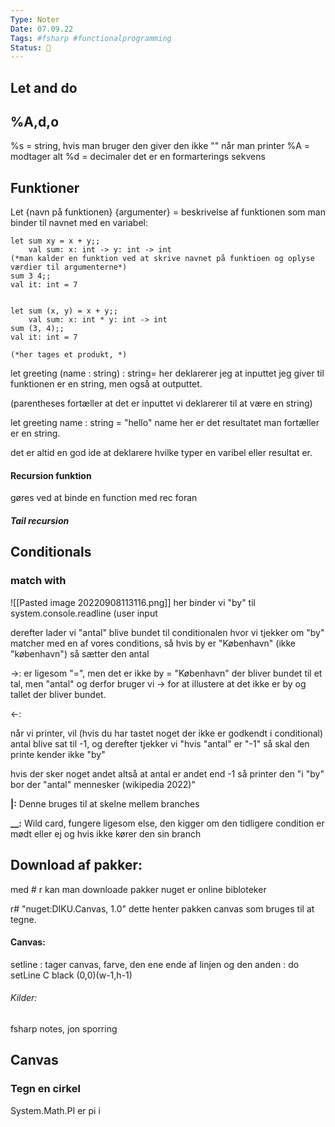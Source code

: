```yaml
---
Type: Noter
Date: 07.09.22
Tags: #fsharp #functionalprogramming
Status: 📝
---
```

## Let and do 

## %A,d,o
%s = string, hvis man bruger den giver den ikke "" når man printer
%A = modtager alt
%d = decimaler
det er en formarterings sekvens
## Funktioner
Let {navn på funktionen} {argumenter} = beskrivelse af funktionen som man binder til navnet med en variabel:
```F#
let sum xy = x + y;;
	val sum: x: int -> y: int -> int
(*man kalder en funktion ved at skrive navnet på funktioen og oplyse værdier til argumenterne*)
sum 3 4;;
val it: int = 7


let sum (x, y) = x + y;;
	val sum: x: int * y: int -> int
sum (3, 4);;
val it: int = 7

(*her tages et produkt, *)
```
let greeting (name : string) : string=
her deklarerer jeg at inputtet jeg giver til funktionen er en string, men også at outputtet. 

(parentheses fortæller at det er inputtet vi deklarerer til at være en string)

let greeting name : string = "hello" name
her er det resultatet man fortæller er en string. 

det er altid en god ide at deklarere hvilke typer en varibel eller resultat er. 

#### Recursion funktion
gøres ved at binde en function med rec foran 

##### Tail recursion

## Conditionals
### match with
![[Pasted image 20220908113116.png]]
her binder vi "by" til system.console.readline (user input

derefter lader vi "antal" blive bundet til conditionalen
hvor vi tjekker om "by" matcher med en af vores conditions, så hvis by er "København" (ikke "københavn") så sætter den antal 

->: er ligesom "=", men det er ikke  by = "København" der bliver bundet til et tal, men "antal" og derfor bruger vi -> for at illustere at det ikke er by og tallet der bliver bundet.

<-:

når vi printer, vil (hvis du har tastet noget der ikke er godkendt i conditional) antal blive sat til -1, og derefter tjekker vi "hvis "antal" er "-1" så skal den printe kender ikke "by"

hvis der sker noget andet altså at antal er andet end -1 så printer den "i "by" bor der "antal" mennesker (wikipedia 2022)"

**|:**  Denne bruges til at skelne mellem branches 

**__:** Wild card, fungere ligesom else, den kigger om den tidligere condition er mødt eller ej og hvis ikke kører den sin branch

## Download af pakker:
med # r kan man downloade pakker 
nuget er online bibloteker 

r# "nuget:DIKU.Canvas, 1.0" dette henter pakken canvas som bruges til at tegne.

#### Canvas:
setline : tager canvas, farve, den ene ende af linjen og den anden :
do setLine C black (0,0)(w-1,h-1)

###### Kilder:
fsharp notes, jon sporring

## Canvas
### Tegn en cirkel
System.Math.PI er pi i 